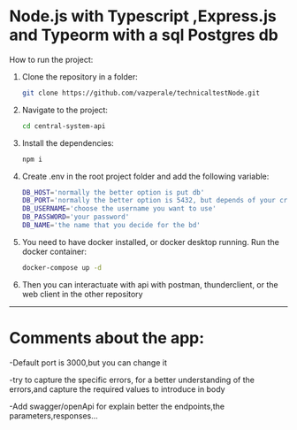 # Node.js with Typescript ,Express.js and Typeorm with a sql Postgres db 

How to run the project:

1. Clone the repository in a folder:

    ```bash
    git clone https://github.com/vazperale/technicaltestNode.git
    ```

2. Navigate to the project:

    ```bash
    cd central-system-api
    ```

3. Install the dependencies:

    ```bash
    npm i
    ```

4. Create .env in the root project folder and add the following variable:

    ```bash
    DB_HOST='normally the better option is put db'
    DB_PORT='normally the better option is 5432, but depends of your critery'
    DB_USERNAME='choose the username you want to use'
    DB_PASSWORD='your password'
    DB_NAME='the name that you decide for the bd'
    ```

5. You need to have docker installed, or docker desktop running. Run the docker container:

    ```bash
    docker-compose up -d
    ```
5. Then you can interactuate with api with postman, thunderclient, or the web client in the other repository

   

---------------------------------------------------------------------------------------------------------------------------------------

# Comments about the app:

-Default port is 3000,but you can change it

-try to capture the specific errors, for a better understanding of the errors,and capture the required values to introduce in body

-Add swagger/openApi for explain better the endpoints,the parameters,responses...
 
